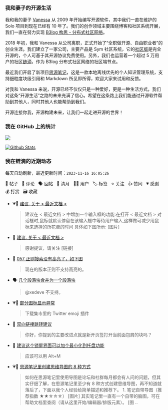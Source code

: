 ### 我和妻子的开源生活

我和我的妻子 [Vanessa](https://github.com/Vanessa219) 从 2009 年开始编写开源软件，其中我们一直在维护的 Solo 项目到现在已经有 10 年了。我们的创作领域主要围绕博客和社区系统开展，我们一直在努力实现 [B3log 构思 - 分布式社区网络](https://ld246.com/article/1546941897596)。

2018 年初，我和 Vanessa 从公司离职，正式开始了“全职做开源、自由职业者”的创业生涯。我们建立了一家公司，主要产品是 Sym 社区系统，它的[社区版](https://github.com/88250/symphony)是完全开源的，个人可基于其开源协议免费使用。另外，我们也运营着一个超过 5 万用户的社区[链滴](https://ld246.com)，作为 B3log 分布式社区网络的社区端节点。

最近我们开启了新项目[思源笔记](https://github.com/siyuan-note/siyuan)，这是一款本地离线优先的个人知识管理系统，支持细粒度块级引用和 Markdown 所见即所得，欢迎大家来试用和反馈。

对我和 Vanessa 来说，开源已经不仅仅只是一种爱好，更是一种生活方式，我们对这条“开源生活”之路的未来充满了信心。希望在这条路上我们能通过开源软件帮助到其他人，同时其他人也能帮助到我们。

开源连接你我，开源构建未来，让我们一起走进开源的世界！

### 我在 GitHub 上的统计

<a title="Hits" target="_blank" href="https://github.com/88250/88250"><img src="https://hits.b3log.org/88250/88250.svg"></a>

[![Github Stats](https://github-readme-stats.vercel.app/api?username=88250&theme=tokyonight&show_icons=true)](https://github.com/88250)

<!--events start -->

### 我在链滴的近期动态

每天自动刷新，最近更新时间：`2023-11-16 16:05:26`

📝 帖子 &nbsp; 💬 评论 &nbsp; 🗣 回帖 &nbsp; 🌙 清月 &nbsp; 👨‍💻 用户 &nbsp; 🏷️ 标签 &nbsp; ⭐️ 关注 &nbsp; 👍 赞同 &nbsp; 💗 感谢 &nbsp; 💰 打赏 &nbsp; 🗃 收藏

* 💗📝 [建议. 关于 &lt; 最近文档 &gt;](https://ld246.com/article/1700095501472)

  > 建议在 &lt; 最近文档 &gt; 中增加一个输入框的功能:在打开 &lt; 最近文档 &gt; 对话框时,鼠标就默认停留在该输入框中等待用户输入,这样做可减少用鼠标来选择的所花费的时间 具体如下图所示: [图片]
* 💬 [建议. 关于 &lt; 最近文档 &gt;](https://ld246.com/article/1700095501472/comment/1700108349405#comments)

  > 感谢提议，请关注 [链接]
* 💬 [057 正则搜索没有高亮了，如下图](https://ld246.com/article/1610024164718/comment/1700102040185#comments)

  > 现在的版本正则不支持高亮的。
* 🗣 [几个段落块合并为一个段落块](https://ld246.com/article/1639465260743/comment/1639472617936#comments)

  > @xedeve 不支持。
* 💗💬 [部分图标显示异常](https://ld246.com/article/1700098744925/comment/1700101398482#comments)

  > 下载集市里的 Twitter emoji 插件
* 💬 [双向链接跳转建议](https://ld246.com/article/1627560993243/comment/1700091189857#comments)

  > 你好，你提到的主要改进点就是新开页签打开当前面包屑的块吗？
* 💬 [建议这个锁屏界面可以加个最小化到托盘功能](https://ld246.com/article/1700059954190/comment/1700060126915#comments)

  > 应该可以用 Alt+M
* 💗📝 [思源笔记里创建思维导图的 8 种方式](https://ld246.com/article/1700054704747)

  > 如何在思源笔记里使用导图是论坛和社群每月都会有人问的问题，但其实仔细了解，在思源笔记里至少有 8 种方式创建思维导图，再不知道就落后了，下面以我个人经验给简单描述和推荐下。 1. 笔记自带导图（推荐指数 ★★☆☆☆） [图片] 其实笔记里一直有一个自带的脑图，可在帮助文档里查阅（请从这里开始/编辑器/排版元素）。 [图 ..


<!--events end -->
